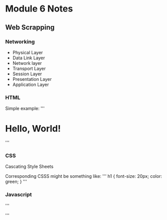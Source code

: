# Module 6 Notes

## Web Scrapping

### Networking
- Physical Layer
- Data Link Layer
- Network layer
- Transport Layer
- Session Layer
- Presentation Layer
- Application Layer

### HTML
Simple example:
'''
    <html>
        <head>
            <title>A Simple Webpage</title>
        </head> 
        <body>
            <!-- This comment text is not displayed in the browser -->
            <h1>Hello, World!</h1>
        </body>
    </html>
'''

### CSS
Cascating Style Sheets

Corresponding CSSS might be something like:
'''
h1 {
    font-size: 20px;
    color: green;
}
'''

### Javascript
'''
<script>
    alert('Hello, World!');
</script>
'''